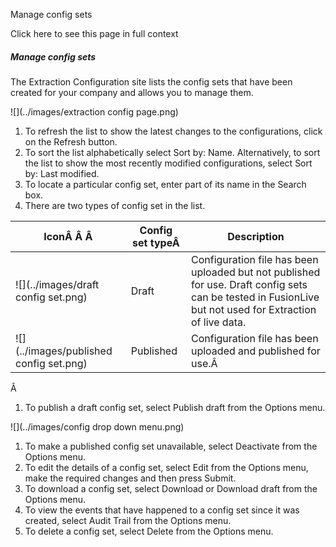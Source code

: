 Manage config sets

Click here to see this page in full context

#####  Manage config sets

The Extraction Configuration site lists the config sets that have been created
for your company and allows you to manage them.

![](../images/extraction config page.png)

  1. To refresh the list to show the latest changes to the configurations, click on the Refresh button. 
  2. To sort the list alphabetically select Sort by: Name. Alternatively, to sort the list to show the most recently modified configurations, select Sort by: Last modified. 
  3. To locate a particular config set, enter part of its name in the Search box. 
  4. There are two types of config set in the list. 

IconÂ Â Â  |  Config set typeÂ  |  Description   
---|---|---  
![](../images/draft config set.png) |  Draft  |  Configuration file has been uploaded but not published for use. Draft config sets can be tested in FusionLive but not used for Extraction of live data.   
![](../images/published config set.png) |  Published  |  Configuration file has been uploaded and published for use.Â   
  
Â

  1. To publish a draft config set, select Publish draft from the Options menu. 

![](../images/config drop down menu.png)

  1. To make a published config set unavailable, select Deactivate from the Options menu. 
  2. To edit the details of a config set, select Edit from the Options menu, make the required changes and then press Submit. 
  3. To download a config set, select Download or Download draft from the Options menu. 
  4. To view the events that have happened to a config set since it was created, select Audit Trail from the Options menu. 
  5. To delete a config set, select Delete from the Options menu. 

